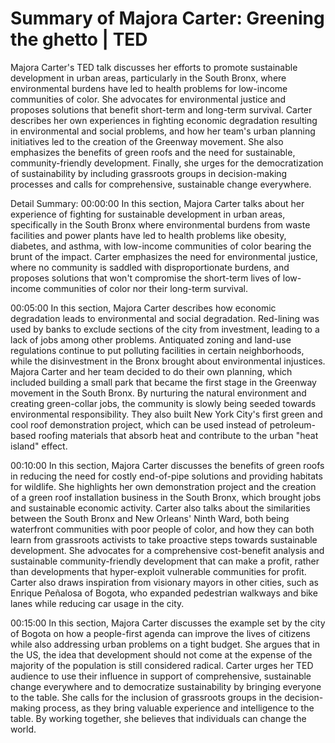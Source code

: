 # Summary of Majora Carter: Greening the ghetto | TED

Majora Carter's TED talk discusses her efforts to promote sustainable development in urban areas, particularly in the South Bronx, where environmental burdens have led to health problems for low-income communities of color. She advocates for environmental justice and proposes solutions that benefit short-term and long-term survival. Carter describes her own experiences in fighting economic degradation resulting in environmental and social problems, and how her team's urban planning initiatives led to the creation of the Greenway movement. She also emphasizes the benefits of green roofs and the need for sustainable, community-friendly development. Finally, she urges for the democratization of sustainability by including grassroots groups in decision-making processes and calls for comprehensive, sustainable change everywhere.

Detail Summary: 
00:00:00
In this section, Majora Carter talks about her experience of fighting for sustainable development in urban areas, specifically in the South Bronx where environmental burdens from waste facilities and power plants have led to health problems like obesity, diabetes, and asthma, with low-income communities of color bearing the brunt of the impact. Carter emphasizes the need for environmental justice, where no community is saddled with disproportionate burdens, and proposes solutions that won't compromise the short-term lives of low-income communities of color nor their long-term survival.

00:05:00
In this section, Majora Carter describes how economic degradation leads to environmental and social degradation. Red-lining was used by banks to exclude sections of the city from investment, leading to a lack of jobs among other problems. Antiquated zoning and land-use regulations continue to put polluting facilities in certain neighborhoods, while the disinvestment in the Bronx brought about environmental injustices. Majora Carter and her team decided to do their own planning, which included building a small park that became the first stage in the Greenway movement in the South Bronx. By nurturing the natural environment and creating green-collar jobs, the community is slowly being seeded towards environmental responsibility. They also built New York City's first green and cool roof demonstration project, which can be used instead of petroleum-based roofing materials that absorb heat and contribute to the urban "heat island" effect.

00:10:00
In this section, Majora Carter discusses the benefits of green roofs in reducing the need for costly end-of-pipe solutions and providing habitats for wildlife. She highlights her own demonstration project and the creation of a green roof installation business in the South Bronx, which brought jobs and sustainable economic activity. Carter also talks about the similarities between the South Bronx and New Orleans' Ninth Ward, both being waterfront communities with poor people of color, and how they can both learn from grassroots activists to take proactive steps towards sustainable development. She advocates for a comprehensive cost-benefit analysis and sustainable community-friendly development that can make a profit, rather than developments that hyper-exploit vulnerable communities for profit. Carter also draws inspiration from visionary mayors in other cities, such as Enrique Peñalosa of Bogota, who expanded pedestrian walkways and bike lanes while reducing car usage in the city.

00:15:00
In this section, Majora Carter discusses the example set by the city of Bogota on how a people-first agenda can improve the lives of citizens while also addressing urban problems on a tight budget. She argues that in the US, the idea that development should not come at the expense of the majority of the population is still considered radical. Carter urges her TED audience to use their influence in support of comprehensive, sustainable change everywhere and to democratize sustainability by bringing everyone to the table. She calls for the inclusion of grassroots groups in the decision-making process, as they bring valuable experience and intelligence to the table. By working together, she believes that individuals can change the world.

